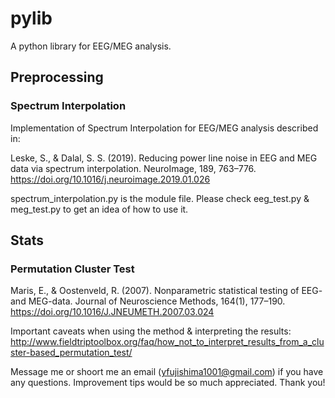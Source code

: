 # pylib
A python library for EEG/MEG analysis.

## Preprocessing
### Spectrum Interpolation
Implementation of Spectrum Interpolation for EEG/MEG analysis described in:

Leske, S., & Dalal, S. S. (2019). Reducing power line noise in EEG and MEG data via spectrum interpolation. NeuroImage, 189, 763–776. https://doi.org/10.1016/j.neuroimage.2019.01.026

spectrum_interpolation.py is the module file. Please check eeg_test.py & meg_test.py to get an idea of how to use it.

## Stats
### Permutation Cluster Test
Maris, E., & Oostenveld, R. (2007). Nonparametric statistical testing of EEG- and MEG-data. Journal of Neuroscience Methods, 164(1), 177–190. https://doi.org/10.1016/J.JNEUMETH.2007.03.024

Important caveats when using the method & interpreting the results:
http://www.fieldtriptoolbox.org/faq/how_not_to_interpret_results_from_a_cluster-based_permutation_test/

Message me or shoort me an email (yfujishima1001@gmail.com) if you have any questions.
Improvement tips would be so much appreciated. Thank you!
